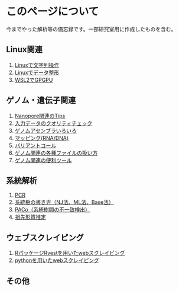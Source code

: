 # このページについて
今までやった解析等の備忘録です。一部研究室用に作成したものを含む。
<br>
## Linux関連
1. [Linuxで文字列操作](docs/test.md)
1. [Linuxでデータ整形](docs/test.md)
1. [WSL2でGPGPU](docs/test.md)

## ゲノム・遺伝子関連
1. [Nanopore関連のTips](docs/nanopore_tips.md)
2. [入力データのクオリティチェック](docs/qualitycheck.md)
3. [ゲノムアセンブラいろいろ](docs/assembler.md)
4. [マッピング(RNA/DNA)](docs/test.md)
5. [バリアントコール](docs/test.md)
6. [ゲノム関連の各種ファイルの扱い方](docs/test.md)
7. [ゲノム関連の便利ツール](docs/test.md)

## 系統解析
1. [PCR](docs/test.md)
1. [系統樹の書き方（NJ法、ML法、Base法）](docs/test.md)
1. [PACo（系統樹間の不一致検出）](docs/test.md)
1. [祖先形質推定](docs/test.md)

## ウェブスクレイピング
1. [RパッケージRvestを用いたwebスクレイピング](docs/test.md)
1. [pythonを用いたwebスクレイピング](docs/test.md)

## その他
